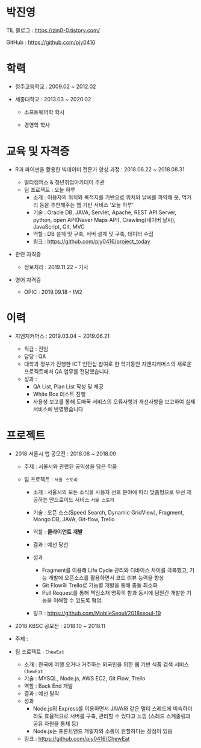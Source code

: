 # 박진영

TIL 블로그 : https://zin0-0.tistory.com/

GitHub : https://github.com/pjy0416


# 학력

- 청주고등학교 : 2009.02 ~ 2012.02

- 세종대학교 : 2013.03 ~ 2020.02

  - 소프트웨어학 학사

  - 경영학 학사

    

# 교육 및 자격증

- R과 파이썬을 활용한 빅데이터 전문가 양성 과정 : 2018.06.22 ~ 2018.08.31
  - 멀티캠퍼스 & 청년취업아카데미 주관
  - 팀 프로젝트 : 오늘 하루
    - 소개 : 이용자의 위치와 목적지를 기반으로 위치와 날씨를 파악해 옷, 먹거리 등을 추천해주는 웹 기반 서비스 ‘오늘 하루’
    - 기술 : Oracle DB, JAVA, Servlet, Apache, REST API Server, python, open API(Naver Maps API), Crawling(네이버 날씨), JavaScript, Git, MVC
    - 역할 : DB 설계 및 구축, 서버 설계 및 구축, 데이터 수집
    - 링크 : https://github.com/pjy0416/project_today
      
- 관련 자격증
  - 정보처리 : 2019.11.22 - 기사
    
- 영어 자격증
  - OPIC : 2019.09.18 - IM2



# 이력

- 지앤지커머스 : 2019.03.04 ~ 2019.06.21

  - 직급 : 전임
  - 담당 : QA
  - 대학과 정부가 진행한 ICT 인턴십 참여로 한 학기동안 지앤지커머스의 새로운 프로젝트에서 QA 업무를 전담했습니다.
  - 성과 : 
    - QA List, Plan List 작성 및 제공
    - White Box 테스트 진행
    - 사용성 보고를 통해 도매꾹 서비스의 오류사항과 개선사항을 보고하여 실제 서비스에 반영됐습니다

  

# 프로젝트

- 2018 서울시 앱 공모전 : 2018.08 ~ 2018.09

  - 주제 : 서울시와 관련된 공익성을 담은 작품

  - 팀 프로젝트 : `서울 스토리`

    - 소개 : 서울시의 모든 소식을 사용자 선호 분야에 따라 맞춤형으로 우선 제공하는 안드로이드 서비스 `서울 스토리`

    - 기술 : 오픈 소스(Speed Search, Dynamic GridView), Fragment, Mongo DB, JAVA, Git-flow, Trello

    - 역할 : **클라이언트 개발**

    - 결과 : 예선 당선

    - 성과 

      -  Fragment를 이용해 Life Cycle 관리와 디바이스 차이를 극복했고, 기능 개발에 오픈소스를 활용하면서 코드 리뷰 능력을 향상
      - Git Flow와 Trello로 기능별 개발을 통해 충돌 최소화
      - Pull Request를 통해 책임소재 명확히 함과 동시에 팀원간 개발한 기능을 이해할 수 있도록 협업.

    - 링크 : https://github.com/MobileSeoul/2018seoul-19

      

-  2018 KBSC 공모전 : 2018.10 ~ 2018.11
  - 주제 : 
  - 팀 프로젝트 : `ChewEat`
    - 소개 : 한국에 여행 오거나 거주하는 외국인을 위한 웹 기반 식품 검색 서비스 `ChewEat`
    - 기술 : MYSQL, Node.js, AWS EC2, Git Flow, Trello
    - 역할 : Back End 개발
    - 결과 : 예선 탈락
    - 성과
      - Node.js의 Express를 이용하면서 JAVA와 같은 멀티 스레드에 미숙하더라도 효율적으로 서버를 구축, 관리할 수 있다고 느낌  (스레드 스케줄링과 공유 자원을 통제 등)
      - Node.js는 프론트앤드 개발자와 소통이 원할하다는 장점이 있음
    - 링크 : https://github.com/pjy0416/ChewEat
